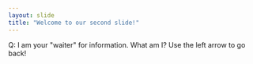 ```yaml
---
layout: slide
title: "Welcome to our second slide!"
---
```

Q: I am your "waiter" for information. What am I?
Use the left arrow to go back!
